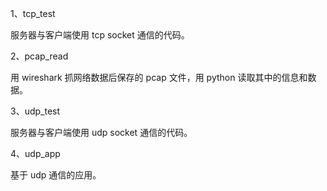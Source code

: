 1、tcp_test

服务器与客户端使用 tcp socket 通信的代码。


2、pcap_read

用 wireshark 抓网络数据后保存的 pcap 文件，用 python 读取其中的信息和数据。


3、udp_test

服务器与客户端使用 udp socket 通信的代码。


4、udp_app

基于 udp 通信的应用。
